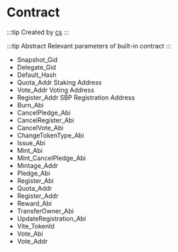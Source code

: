# Contract

:::tip Created by
[cs](https://github.com/lovelycs)
:::

:::tip Abstract
Relevant parameters of built-in contract
:::

- Snapshot_Gid
- Delegate_Gid
- Default_Hash
- Quota_Addr Staking Address
- Vote_Addr Voting Address
- Register_Addr SBP Registration Address
- Burn_Abi
- CancelPledge_Abi
- CancelRegister_Abi
- CancelVote_Abi
- ChangeTokenType_Abi
- Issue_Abi
- Mint_Abi
- Mint_CancelPledge_Abi
- Mintage_Addr
- Pledge_Abi
- Register_Abi
- Quota_Addr
- Register_Addr
- Reward_Abi
- TransferOwner_Abi
- UpdateRegistration_Abi
- Vite_TokenId
- Vote_Abi
- Vote_Addr
